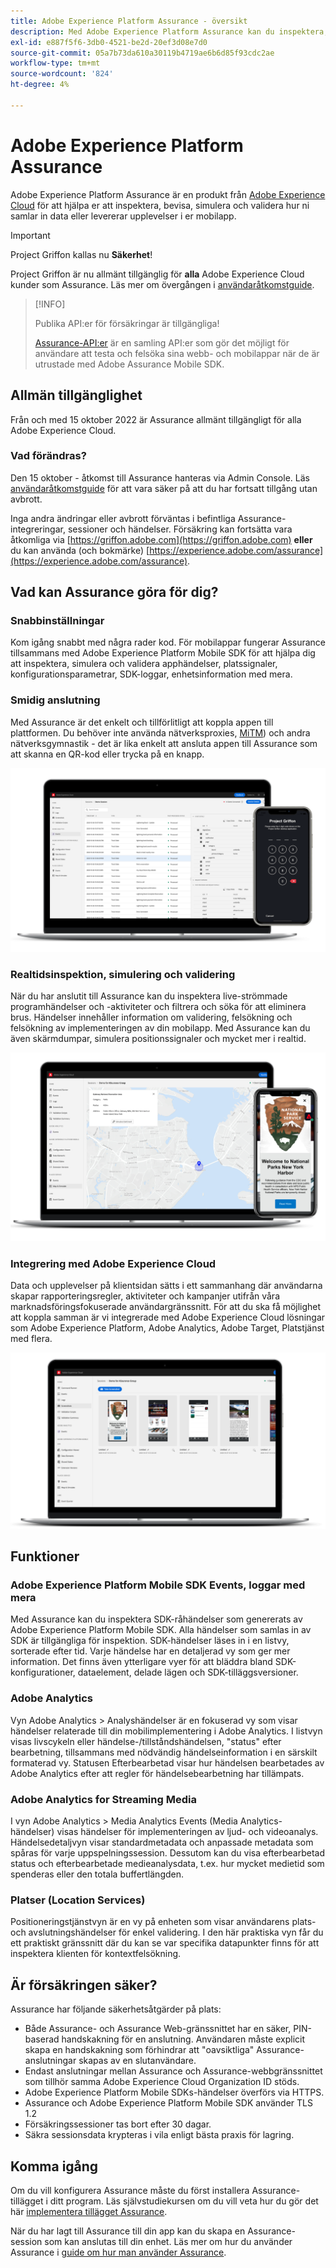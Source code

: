 ```yaml
---
title: Adobe Experience Platform Assurance - översikt
description: Med Adobe Experience Platform Assurance kan du inspektera, korrekturläsa, simulera och validera hur du samlar in data eller levererar upplevelser i dina mobilapplikationer.
exl-id: e887f5f6-3db0-4521-be2d-20ef3d08e7d0
source-git-commit: 05a7b73da610a30119b4719ae6b6d85f93cdc2ae
workflow-type: tm+mt
source-wordcount: '824'
ht-degree: 4%

---
```


# Adobe Experience Platform Assurance

Adobe Experience Platform Assurance är en produkt från [Adobe Experience Cloud](https://www.adobe.com/experience-cloud.html) för att hjälpa er att inspektera, bevisa, simulera och validera hur ni samlar in data eller levererar upplevelser i er mobilapp.

>[!IMPORTANT]
>
> Project Griffon kallas nu **Säkerhet**!
>
> Project Griffon är nu allmänt tillgänglig för **alla** Adobe Experience Cloud kunder som Assurance. Läs mer om övergången i [användaråtkomstguide](./user-access.md).

>[!INFO]
>
>Publika API:er för försäkringar är tillgängliga!
>
>[Assurance-API:er](https://developer.adobe.com/adobe-assurance-public-apis/) är en samling API:er som gör det möjligt för användare att testa och felsöka sina webb- och mobilappar när de är utrustade med Adobe Assurance Mobile SDK.

## Allmän tillgänglighet

Från och med 15 oktober 2022 är Assurance allmänt tillgängligt för alla Adobe Experience Cloud.

### Vad förändras?

Den 15 oktober - åtkomst till Assurance hanteras via Admin Console. Läs [användaråtkomstguide](./user-access.md) för att vara säker på att du har fortsatt tillgång utan avbrott.

Inga andra ändringar eller avbrott förväntas i befintliga Assurance-integreringar, sessioner och händelser. Försäkring kan fortsätta vara åtkomliga via [https://griffon.adobe.com](https://griffon.adobe.com) **eller** du kan använda (och bokmärke) [https://experience.adobe.com/assurance](https://experience.adobe.com/assurance).

## Vad kan Assurance göra för dig?

### Snabbinställningar

Kom igång snabbt med några rader kod. För mobilappar fungerar Assurance tillsammans med Adobe Experience Platform Mobile SDK för att hjälpa dig att inspektera, simulera och validera apphändelser, platssignaler, konfigurationsparametrar, SDK-loggar, enhetsinformation med mera.

### Smidig anslutning

Med Assurance är det enkelt och tillförlitligt att koppla appen till plattformen. Du behöver inte använda nätverksproxies, [MiTM](https://en.wikipedia.org/wiki/Man-in-the-middle_attack)) och andra nätverksgymnastik - det är lika enkelt att ansluta appen till Assurance som att skanna en QR-kod eller trycka på en knapp.

![](./images/index/no-hassle-connection.png)

### Realtidsinspektion, simulering och validering

När du har anslutit till Assurance kan du inspektera live-strömmade programhändelser och -aktiviteter och filtrera och söka för att eliminera brus. Händelser innehåller information om validering, felsökning och felsökning av implementeringen av din mobilapp. Med Assurance kan du även skärmdumpar, simulera positionssignaler och mycket mer i realtid.

![](./images/index/real-time-insepction.png)

### Integrering med Adobe Experience Cloud

Data och upplevelser på klientsidan sätts i ett sammanhang där användarna skapar rapporteringsregler, aktiviteter och kampanjer utifrån våra marknadsföringsfokuserade användargränssnitt. För att du ska få möjlighet att koppla samman är vi integrerade med Adobe Experience Cloud lösningar som Adobe Experience Platform, Adobe Analytics, Adobe Target, Platstjänst med flera.

![](./images/index/integration.png)

## Funktioner

### Adobe Experience Platform Mobile SDK Events, loggar med mera

Med Assurance kan du inspektera SDK-råhändelser som genererats av Adobe Experience Platform Mobile SDK. Alla händelser som samlas in av SDK är tillgängliga för inspektion. SDK-händelser läses in i en listvy, sorterade efter tid. Varje händelse har en detaljerad vy som ger mer information. Det finns även ytterligare vyer för att bläddra bland SDK-konfigurationer, dataelement, delade lägen och SDK-tilläggsversioner.

### Adobe Analytics

Vyn Adobe Analytics > Analyshändelser är en fokuserad vy som visar händelser relaterade till din mobilimplementering i Adobe Analytics. I listvyn visas livscykeln eller händelse-/tillståndshändelsen, &quot;status&quot; efter bearbetning, tillsammans med nödvändig händelseinformation i en särskilt formaterad vy. Statusen Efterbearbetad visar hur händelsen bearbetades av Adobe Analytics efter att regler för händelsebearbetning har tillämpats.

### Adobe Analytics for Streaming Media

I vyn Adobe Analytics > Media Analytics Events (Media Analytics-händelser) visas händelser för implementeringen av ljud- och videoanalys. Händelsedetaljvyn visar standardmetadata och anpassade metadata som spåras för varje uppspelningssession. Dessutom kan du visa efterbearbetad status och efterbearbetade medieanalysdata, t.ex. hur mycket medietid som spenderas eller den totala buffertlängden.

### Platser (Location Services)

Positioneringstjänstvyn är en vy på enheten som visar användarens plats- och avslutningshändelser för enkel validering. I den här praktiska vyn får du ett praktiskt gränssnitt där du kan se var specifika datapunkter finns för att inspektera klienten för kontextfelsökning.

## Är försäkringen säker?

Assurance har följande säkerhetsåtgärder på plats:

* Både Assurance- och Assurance Web-gränssnittet har en säker, PIN-baserad handskakning för en anslutning. Användaren måste explicit skapa en handskakning som förhindrar att &quot;oavsiktliga&quot; Assurance-anslutningar skapas av en slutanvändare.
* Endast anslutningar mellan Assurance och Assurance-webbgränssnittet som tillhör samma Adobe Experience Cloud Organization ID stöds.
* Adobe Experience Platform Mobile SDKs-händelser överförs via HTTPS.
* Assurance och Adobe Experience Platform Mobile SDK använder TLS 1.2
* Försäkringssessioner tas bort efter 30 dagar.
* Säkra sessionsdata krypteras i vila enligt bästa praxis för lagring.

## Komma igång

Om du vill konfigurera Assurance måste du först installera Assurance-tillägget i ditt program. Läs självstudiekursen om du vill veta hur du gör det här [implementera tillägget Assurance](https://developer.adobe.com/client-sdks/documentation/platform-assurance-sdk/#add-the-aep-assurance-extension-to-your-app).

När du har lagt till Assurance till din app kan du skapa en Assurance-session som kan anslutas till din enhet. Läs mer om hur du använder Assurance i [guide om hur man använder Assurance](./tutorials/using-assurance.md).
